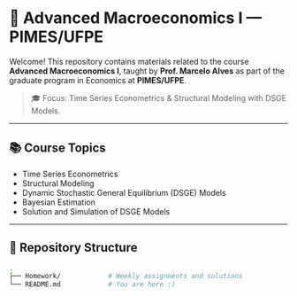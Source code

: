 # 📘 Advanced Macroeconomics I — PIMES/UFPE

Welcome! This repository contains materials related to the course **Advanced Macroeconomics I**, taught by **Prof. Marcelo Alves** as part of the graduate program in Economics at **PIMES/UFPE**.

> 🎓 Focus: Time Series Econometrics & Structural Modeling with DSGE Models.

---

## 📚 Course Topics

- Time Series Econometrics  
- Structural Modeling  
- Dynamic Stochastic General Equilibrium (DSGE) Models  
- Bayesian Estimation  
- Solution and Simulation of DSGE Models  

---

## 📂 Repository Structure

```bash
.
├── Homework/            # Weekly assignments and solutions
└── README.md            # You are here :)

